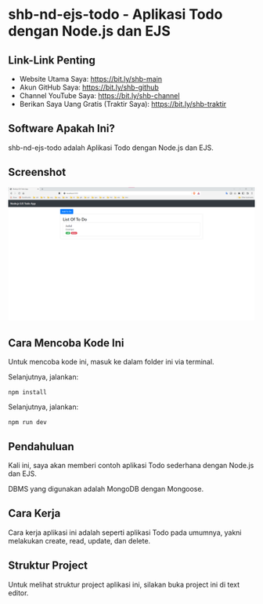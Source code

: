 # shb-nd-ejs-todo - Aplikasi Todo dengan Node.js dan EJS

## Link-Link Penting

- Website Utama Saya: https://bit.ly/shb-main
- Akun GitHub Saya: https://bit.ly/shb-github
- Channel YouTube Saya: https://bit.ly/shb-channel
- Berikan Saya Uang Gratis (Traktir Saya): https://bit.ly/shb-traktir

## Software Apakah Ini?

shb-nd-ejs-todo adalah Aplikasi Todo dengan Node.js dan EJS.

## Screenshot

![ScreenShot](.readme-assets/shb-nd-ejs-todo-1.png?raw=true)

## Cara Mencoba Kode Ini

Untuk mencoba kode ini, masuk ke dalam folder ini via terminal.

Selanjutnya, jalankan:

```
npm install
```

Selanjutnya, jalankan:

```
npm run dev
```

## Pendahuluan

Kali ini, saya akan memberi contoh aplikasi Todo sederhana dengan Node.js dan EJS.

DBMS yang digunakan adalah MongoDB dengan Mongoose.

## Cara Kerja

Cara kerja aplikasi ini adalah seperti aplikasi Todo pada umumnya, yakni melakukan create, read, update, dan delete.

## Struktur Project

Untuk melihat struktur project aplikasi ini, silakan buka project ini di text editor.
